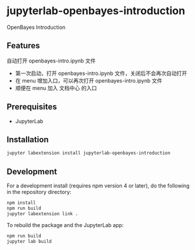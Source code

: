 # jupyterlab-openbayes-introduction

OpenBayes Introduction

## Features

自动打开 openbayes-intro.ipynb 文件

- 第一次启动，打开 openbayes-intro.ipynb 文件，关闭后不会再次自动打开
- 在 menu 增加入口，可以再次打开 openbayes-intro.ipynb 文件
- 顺便在 menu 加入 文档中心 的入口

## Prerequisites

* JupyterLab

## Installation

```bash
jupyter labextension install jupyterlab-openbayes-introduction
```

## Development

For a development install (requires npm version 4 or later), do the following in the repository directory:

```bash
npm install
npm run build
jupyter labextension link .
```

To rebuild the package and the JupyterLab app:

```bash
npm run build
jupyter lab build
```
